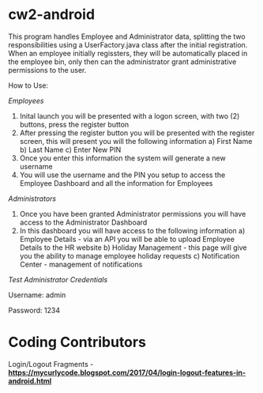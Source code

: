 # cw2-android

This program handles Employee and Administrator data, splitting the two responsibilities using a UserFactory.java class after the initial registration. When an employee initially regissters, they will be automatically placed in the employee bin, only then can the administrator grant administrative permissions to the user.

How to Use:

_Employees_
1. Inital launch you will be presented with a logon screen, with two (2) buttons, press the register button
2. After pressing the register button you will be presented with the register screen, this will present you will the following information
   a) First Name
   b) Last Name
   c) Enter New PIN
3. Once you enter this information the system will generate a new username
4. You will use the username and the PIN you setup to access the Employee Dashboard and all the information for Employees

_Administrators_
1. Once you have been granted Administrator permissions you will have access to the Administrator Dashboard
2. In this dashboard you will have access to the following information
   a) Employee Details - via an API you will be able to upload Employee Details to the HR website
   b) Holiday Management - this page will give you the ability to manage employee holiday requests
   c) Notification Center - management of notifications

_Test Administrator Credentials_

Username: admin

Password: 1234

Coding Contributors
=====================
Login/Logout Fragments - **https://mycurlycode.blogspot.com/2017/04/login-logout-features-in-android.html**
